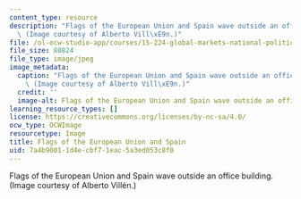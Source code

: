 ```yaml
---
content_type: resource
description: "Flags of the European Union and Spain wave outside an office building.\
  \ (Image courtesy of Alberto Vill\xE9n.)"
file: /ol-ocw-studio-app/courses/15-224-global-markets-national-politics-and-the-competitive-advantage-of-firms-spring-2003/7a4b90011d4ecbf71eac5a3ed053c8f0_15-224s03.jpg
file_size: 80824
file_type: image/jpeg
image_metadata:
  caption: "Flags of the European Union and Spain wave outside an office building.\
    \ (Image courtesy of Alberto Vill\xE9n.)"
  credit: ''
  image-alt: Flags of the European Union and Spain wave outside an office building.
learning_resource_types: []
license: https://creativecommons.org/licenses/by-nc-sa/4.0/
ocw_type: OCWImage
resourcetype: Image
title: Flags of the European Union and Spain
uid: 7a4b9001-1d4e-cbf7-1eac-5a3ed053c8f0
---
```

Flags of the European Union and Spain wave outside an office building. (Image courtesy of Alberto Villén.)